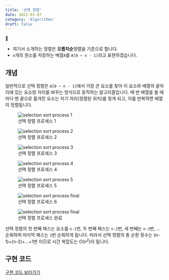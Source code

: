 ```yaml
---
title: '선택 정렬'
date: 2022-01-07
category: 'Algorithms'
draft: false
---
```


📢  
- 여기서 소개하는 정렬은 **오름차순**정렬을 기준으로 합니다.  
- `n`개의 원소를 저장하는 배열`A`를 `A[0 ⋯ n - 1]`라고 표현하겠습니다.

## 개념

일반적으로 선택 정렬은 `A[0 ⋯ n - 1]`에서 가장 큰 요소를 찾아 이 요소와 배열의 끝자리에 있는 요소랑 자리를 바꾸는 방식으로 동작하는 알고리즘입니다. 매 번 배열을 돌 때마다 맨 끝으로 옮겨진 요소는 자기 자리(정렬된 위치)를 찾게 되고, 이를 반복하면 배열이 정렬됩니다.

<figure>
    <img src="https://cdn.jsdelivr.net/gh/jaehyeon48/jaehyeon48.github.io@master/assets/images/algorithms/sorting/selection-sort/selection_sort_process_1.png" alt="selection sort process 1" />
    <figcaption>선택 정렬 프로세스 1</figcaption>
</figure>

<figure>
    <img src="https://cdn.jsdelivr.net/gh/jaehyeon48/jaehyeon48.github.io@master/assets/images/algorithms/sorting/selection-sort/selection_sort_process_2.png" alt="selection sort process 2" />
    <figcaption>선택 정렬 프로세스 2</figcaption>
</figure>

<figure>
    <img src="https://cdn.jsdelivr.net/gh/jaehyeon48/jaehyeon48.github.io@master/assets/images/algorithms/sorting/selection-sort/selection_sort_process_3.png" alt="selection sort process 3" />
    <figcaption>선택 정렬 프로세스 3</figcaption>
</figure>

<figure>
    <img src="https://cdn.jsdelivr.net/gh/jaehyeon48/jaehyeon48.github.io@master/assets/images/algorithms/sorting/selection-sort/selection_sort_process_4.png" alt="selection sort process 4" />
    <figcaption>선택 정렬 프로세스 4</figcaption>
</figure>

<figure>
    <img src="https://cdn.jsdelivr.net/gh/jaehyeon48/jaehyeon48.github.io@master/assets/images/algorithms/sorting/selection-sort/selection_sort_process_5.png" alt="selection sort process 5" />
    <figcaption>선택 정렬 프로세스 5</figcaption>
</figure>

<figure>
    <img src="https://cdn.jsdelivr.net/gh/jaehyeon48/jaehyeon48.github.io@master/assets/images/algorithms/sorting/selection-sort/selection_sort_process_6.png" alt="selection sort process final" />
    <figcaption>선택 정렬 프로세스 6</figcaption>
</figure>

<figure>
    <img src="https://cdn.jsdelivr.net/gh/jaehyeon48/jaehyeon48.github.io@master/assets/images/algorithms/sorting/selection-sort/selection_sort_process_last.png" alt="selection sort process final" />
    <figcaption>선택 정렬 프로세스 완료</figcaption>
</figure>

선택 정렬의 첫 번째 패스는 요소를 `n-1`번, 두 번째 패스는 `n-2`번, 세 번째는 `n-3`번, ... 순회하여 마지막 패스는 `1`번 순회하게 됩니다. 따라서 선택 정렬의 총 순환 횟수는 (n-1)+(n-2)+...+1번 이므로 시간 복잡도는 $O(n^2)$이 됩니다.

## 구현 코드

[구현 코드 보러가기](https://github.com/jaehyeon48/ds-and-algo/tree/main/src/algorithms/sorting/selectionSort)
